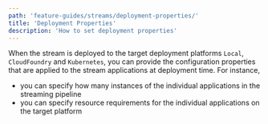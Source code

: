 ```yaml
---
path: 'feature-guides/streams/deployment-properties/'
title: 'Deployment Properties'
description: 'How to set deployment properties'
---
```


When the stream is deployed to the target deployment platforms `Local`, `CloudFoundry` and `Kubernetes`, you can provide the configuration properties that are applied to the stream applications at deployment time.
For instance,

- you can specify how many instances of the individual applications in the streaming pipeline
- you can specify resource requirements for the individual applications on the target platform
